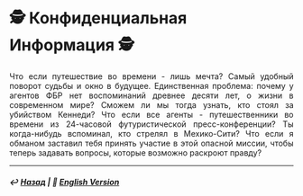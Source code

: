 
# 🕵️ Конфиденциальная Информация 🕵️
<p align="justify">Что если путешествие во времени - лишь мечта? Самый удобный поворот судьбы и окно в будущее. Единственная проблема: почему у агентов ФБР нет воспоминаний древнее десяти лет, о жизни в современном мире? Cможем ли мы тогда узнать, кто стоял за убийством Кеннеди? Что если все агенты - путешественники во времени из 24-часовой футуристической пресс-конференции? Ты когда-нибудь вспоминал, кто стрелял в Мехико-Сити? Что если я обманом заставил тебя принять участие в этой опасной миссии, чтобы теперь задавать вопросы, которые возможно раскроют правду?</p>

***

##### ↩️ [Назад](index-2.md) | 🗽 [English Version](confidential.md)

